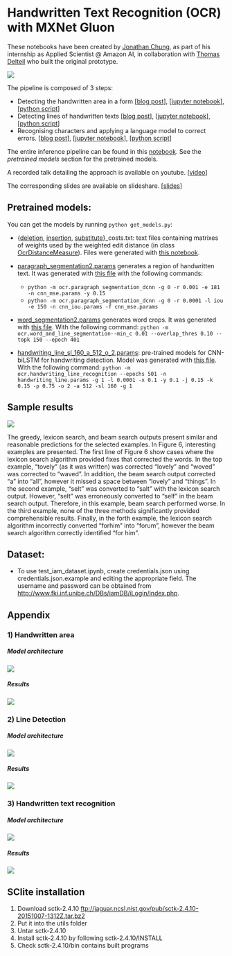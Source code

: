 # Handwritten Text Recognition (OCR) with MXNet Gluon 

These notebooks have been created by [Jonathan Chung](https://github.com/jonomon), as part of his internship as Applied Scientist @ Amazon AI, in collaboration with [Thomas Delteil](https://github.com/ThomasDelteil) who built the original prototype.

![](https://cdn-images-1.medium.com/max/1000/1*nJ-ePgwhOjOhFH3lJuSuFA.png)

The pipeline is composed of 3 steps:
- Detecting the handwritten area in a form [[blog post](https://medium.com/apache-mxnet/page-segmentation-with-gluon-dcb4e5955e2)], [[jupyter notebook](https://github.com/ThomasDelteil/HandwrittenTextRecognition_MXNet/blob/master/1_b_paragraph_segmentation_dcnn.ipynb)], [[python script](https://github.com/ThomasDelteil/HandwrittenTextRecognition_MXNet/blob/master/ocr/scripts/paragraph_segmentation_dcnn.py)]
- Detecting lines of handwritten texts [[blog post](https://medium.com/apache-mxnet/handwriting-ocr-line-segmentation-with-gluon-7af419f3a3d8)], [[jupyter notebook](https://github.com/ThomasDelteil/HandwrittenTextRecognition_MXNet/blob/master/2_line_word_segmentation.ipynb)], [[python script](https://github.com/ThomasDelteil/HandwrittenTextRecognition_MXNet/blob/master/word_and_line_segmentation.py)]
- Recognising characters and applying a language model to correct errors. [[blog post](https://medium.com/apache-mxnet/handwriting-ocr-handwriting-recognition-and-language-modeling-with-mxnet-gluon-4c7165788c67)], [[jupyter notebook](https://github.com/ThomasDelteil/HandwrittenTextRecognition_MXNet/blob/master/3_handwriting_recognition.ipynb)], [[python script](https://github.com/ThomasDelteil/HandwrittenTextRecognition_MXNet/blob/master/ocr/scripts/handwriting_line_recognition.py)]

The entire inference pipeline can be found in this [notebook](https://github.com/ThomasDelteil/HandwrittenTextRecognition_MXNet/blob/master/0_handwriting_ocr.ipynb). See the *pretrained models* section for the pretrained models.

A recorded talk detailing the approach is available on youtube. [[video](https://www.youtube.com/watch?v=xDcOdif4lj0)]

The corresponding slides are available on slideshare. [[slides](https://www.slideshare.net/apachemxnet/ocr-with-mxnet-gluon)]

## Pretrained models:


You can get the models by running `python get_models.py`:

- {[deletion](https://s3.us-east-2.amazonaws.com/gluon-ocr/models/deletion_costs.txt), [insertion](https://s3.us-east-2.amazonaws.com/gluon-ocr/models/insertion_costs.txt), [substitute](https://s3.us-east-2.amazonaws.com/gluon-ocr/models/substitute_costs.txt)}_costs.txt: text files containing matrixes of weights used by the weighted edit distance (in class [OcrDistanceMeasure](https://github.com/ThomasDelteil/HandwrittenTextRecognition_MXNet/blob/master/ocr/utils/lexicon_search.py)). Files were generated with [this notebook](https://github.com/ThomasDelteil/HandwrittenTextRecognition_MXNet/blob/master/5_a_character_error_distance.ipynb).
- [paragraph_segmentation2.params](https://s3.us-east-2.amazonaws.com/gluon-ocr/models/paragraph_segmentation2.params) generates a region of handwritten text. It was generated with [this file](https://github.com/ThomasDelteil/HandwrittenTextRecognition_MXNet/blob/master/ocr/scripts/paragraph_segmentation_dcnn.py) with the following commands:

    * `python -m ocr.paragraph_segmentation_dcnn -g 0 -r 0.001 -e 181 -n cnn_mse.params -y 0.15`
    * `python -m ocr.paragraph_segmentation_dcnn -g 0 -r 0.0001 -l iou -e 150 -n cnn_iou.params -f cnn_mse.params`
    
- [word_segmentation2.params](https://s3.us-east-2.amazonaws.com/gluon-ocr/models/word_segmentation2.params) generates word crops. It was generated with [this  file](https://github.com/ThomasDelteil/HandwrittenTextRecognition_MXNet/blob/master/ocr/scripts/word_and_line_segmentation.py). With the following command: `python -m ocr.word_and_line_segmentation--min_c 0.01 --overlap_thres 0.10 --topk 150 --epoch 401`

- [handwriting_line_sl_160_a_512_o_2.params](https://s3.us-east-2.amazonaws.com/gluon-ocr/models/handwriting_line_sl_160_a_512_o_2.params): pre-trained models for CNN-biLSTM for handwriting detection. Model was generated with [this file](https://github.com/ThomasDelteil/HandwrittenTextRecognition_MXNet/blob/master/ocr/scripts/handwriting_line_recognition.py). With the following command: `python -m ocr.handwriting_line_recognition --epochs 501 -n handwriting_line.params -g 1 -l 0.0001 -x 0.1 -y 0.1 -j 0.15 -k 0.15 -p 0.75 -o 2 -a 512 -sl 160 -g 1`

## Sample results

![](https://cdn-images-1.medium.com/max/2000/1*8lnqqlqomgdGshJB12dW1Q.png)

The greedy, lexicon search, and beam search outputs present similar and reasonable predictions for the selected examples. In Figure 6, interesting examples are presented. The first line of Figure 6 show cases where the lexicon search algorithm provided fixes that corrected the words. In the top example, “tovely” (as it was written) was corrected “lovely” and “woved” was corrected to “waved”. In addition, the beam search output corrected “a” into “all”, however it missed a space between “lovely” and “things”. In the second example, “selt” was converted to “salt” with the lexicon search output. However, “selt” was erroneously converted to “self” in the beam search output. Therefore, in this example, beam search performed worse. In the third example, none of the three methods significantly provided comprehensible results. Finally, in the forth example, the lexicon search algorithm incorrectly converted “forhim” into “forum”, however the beam search algorithm correctly identified “for him”.

## Dataset:
* To use test_iam_dataset.ipynb, create credentials.json using credentials.json.example and editing the appropriate field. The username and password can be obtained from http://www.fki.inf.unibe.ch/DBs/iamDB/iLogin/index.php.

## Appendix

### 1) Handwritten area

#####  Model architecture

![](https://cdn-images-1.medium.com/max/1000/1*AggJmOXhjSySPf_4rPk4FA.png)

##### Results

![](https://cdn-images-1.medium.com/max/800/1*HEb82jJp93I0EFgYlJhfAw.png) 

### 2) Line Detection

##### Model architecture

![](https://cdn-images-1.medium.com/max/800/1*jMkO7hy-1f0ZFHT3S2iH0Q.png)

##### Results

![](https://cdn-images-1.medium.com/max/1000/1*JJGwLXJL-bV7zsfrfw84ew.png)

### 3) Handwritten text recognition

##### Model architecture

![](https://cdn-images-1.medium.com/max/800/1*JTbCUnKgAySN--zJqzqy0Q.png)

##### Results

![](https://cdn-images-1.medium.com/max/2000/1*8lnqqlqomgdGshJB12dW1Q.png)

## SClite installation
1) Download sctk-2.4.10 ftp://jaguar.ncsl.nist.gov/pub/sctk-2.4.10-20151007-1312Z.tar.bz2
2) Put it into the utils folder
3) Untar sctk-2.4.10
4) Install sctk-2.4.10 by following sctk-2.4.10/INSTALL
5) Check sctk-2.4.10/bin contains built programs
